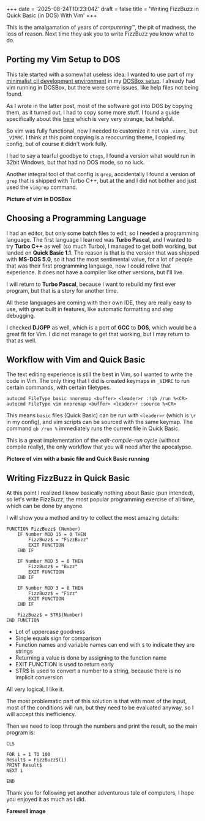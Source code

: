 +++
date = '2025-08-24T10:23:04Z'
draft = false
title = 'Writing FizzBuzz in Quick Basic (in DOS) With Vim'
+++

This is the amalgamation of years of _computering™_, the pit of madness, the loss of reason. Next time they ask you to write FizzBuzz you know what to do.

<!--more-->

## Porting my Vim Setup to DOS

This tale started with a somewhat useless idea: I wanted to use part of my [minimalist cli development environment](/posts/birth-of-a-minimalistic-cli-development-environment-i) in my [DOSBox setup](/posts/creating-my-dream-dos-setup). I already had vim running in DOSBox, but there were some issues, like help files not being found.

As I wrote in the latter post, most of the software got into DOS by copying them, as it turned out, I had to copy some more stuff. I found a guide specifically about this [here](https://www.geeksforgeeks.org/installation-guide/how-to-install-and-use-vim-on-dosbox/) which is very very strange, but helpful.

So vim was fully functional, now I needed to customize it not via `.vimrc`, but `_VIMRC`. I think at this point copying is a reoccurring theme, I copied my config, but of course it didn't work fully.

I had to say a tearful goodbye to `ctags`, I found a version what would run in 32bit Windows, but that had no DOS mode, so no luck.

Another integral tool of that config is `grep`, accidentally I found a version of `grep` that is shipped with Turbo C++, but at the and I did not bother and just used the `vimgrep` command.

**Picture of vim in DOSBox**

## Choosing a Programming Language

I had an editor, but only some batch files to edit, so I needed a programming language. The first language I learned was **Turbo Pascal**, and I wanted to try **Turbo C++** as well (so much Turbo), I managed to get both working, but landed on **Quick Basic 1.1**. The reason is that is the version that was shipped with **MS-DOS 5.0**, so it had the most sentimental value, for a lot of people that was their first programming language, now I could relive that experience. It does not have a compiler like other versions, but I'll live.

I will return to **Turbo Pascal**, because I want to rebuild my first ever program, but that is a story for another time.

All these languages are coming with their own IDE, they are really easy to use, with great built in features, like automatic formatting and step debugging.

I checked **DJGPP** as well, which is a port of **GCC** to **DOS**, which would be a great fit for Vim. I did not manage to get that working, but I may return to that as well.

## Workflow with Vim and Quick Basic

The text editing experience is still the best in Vim, so I wanted to write the code in Vim. The only thing that I did is created keymaps in `_VIMRC` to run certain commands, with certain filetypes.

```vim
autocmd FileType basic nnoremap <buffer> <leader>r :!qb /run %<CR>
autocmd FileType vim nnoremap <buffer> <leader>r :source %<CR>
```

This means `basic` files (Quick Basic) can be run with `<leader>r` (which is `\r` in my config), and vim scripts can be sourced with the same keymap. The command `qb /run %` immediately runs the current file in Quick Basic.

This is a great implementation of the _edit-compile-run_ cycle (without compile really), the only workflow that you will need after the apocalypse.

**Pictore of vim with a basic file and Quick Basic running**

## Writing FizzBuzz in Quick Basic

At this point I realized I know basically nothing about Basic (pun intended), so let's write FizzBuzz, the most popular programming exercise of all time, which can be done by anyone.

I will show you a method and try to collect the most amazing details:

```basic
FUNCTION FizzBuzz$ (Number)
    IF Number MOD 15 = 0 THEN
        FizzBuzz$ = "FizzBuzz"
        EXIT FUNCTION
    END IF

    IF Number MOD 5 = 0 THEN
        FizzBuzz$ = "Buzz"
        EXIT FUNCTION
    END IF

    IF Number MOD 3 = 0 THEN
        FizzBuzz$ = "Fizz"
        EXIT FUNCTION
    END IF

    FizzBuzz$ = STR$(Number)
END FUNCTION
```

- Lot of uppercase goodness
- Single equals sign for comparison
- Function names and variable names can end with `$` to indicate they are strings
- Returning a value is done by assigning to the function name
- EXIT FUNCTION is used to return early
- STR$ is used to convert a number to a string, because there is no implicit conversion

All very logical, I like it.

The most problematic part of this solution is that with most of the input, most of the conditions will run, but they need to be evaluated anyway, so I will accept this inefficiency.

Then we need to loop through the numbers and print the result, so the main program is:

```basic
CLS

FOR i = 1 TO 100
Result$ = FizzBuzz$(i)
PRINT Result$
NEXT i

END
```

Thank you for following yet another adventurous tale of computers, I hope you enjoyed it as much as I did.

**Farewell image**
